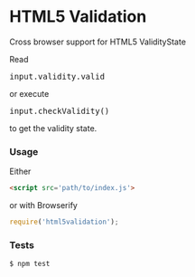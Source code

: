 HTML5 Validation
================

Cross browser support for HTML5 ValidityState

Read <pre>input.validity.valid</pre> or execute <pre>input.checkValidity()</pre>
to get the validity state.

### Usage

Either
```html
<script src='path/to/index.js'>
```
or with Browserify
```js
require('html5validation');
```

### Tests

```
$ npm test
```
